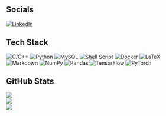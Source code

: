 

<!--
**simonetgordon/simonetgordon** is a ✨ _special_ ✨ repository because its `README.md` (this file) appears on your GitHub profile.

Here are some ideas to get you started:

- 🔭 I’m currently working on ...
- 🌱 I’m currently learning ...
- 👯 I’m looking to collaborate on ...
- 🤔 I’m looking for help with ...
- 💬 Ask me about ...
- 📫 How to reach me: ...
- 😄 Pronouns: ...
- ⚡ Fun fact: ...
-->

## Socials
[![LinkedIn](https://img.shields.io/badge/LinkedIn-%230077B5.svg?logo=linkedin&logoColor=white)](https://www.linkedin.com/in/simonetgordon/) 

## Tech Stack
![C/C++](https://img.shields.io/badge/c-%2300599C.svg?style=flat&logo=c&logoColor=white) ![Python](https://img.shields.io/badge/python-3670A0?style=flat&logo=python&logoColor=ffdd54) ![MySQL](https://img.shields.io/badge/-SQL-blue) ![Shell Script](https://img.shields.io/badge/shell_script-%23121011.svg?style=flat&logo=gnu-bash&logoColor=white) ![Docker](https://img.shields.io/badge/docker-%230db7ed.svg?style=flat&logo=docker&logoColor=white) ![LaTeX](https://img.shields.io/badge/latex-%23008080.svg?style=flat&logo=latex&logoColor=white) ![Markdown](https://img.shields.io/badge/markdown-%23000000.svg?style=flat&logo=markdown&logoColor=white) ![NumPy](https://img.shields.io/badge/numpy-%23013243.svg?style=flat&logo=numpy&logoColor=white) ![Pandas](https://img.shields.io/badge/pandas-%23150458.svg?style=flat&logo=pandas&logoColor=white) ![TensorFlow](https://img.shields.io/badge/TensorFlow-%23FF6F00.svg?style=flat&logo=TensorFlow&logoColor=white) ![PyTorch](https://img.shields.io/badge/PyTorch-%23EE4C2C.svg?style=flat&logo=PyTorch&logoColor=white) 

## GitHub Stats
![](https://github-readme-stats.vercel.app/api?username=simonetgordon&theme=nightowl&hide_border=false&include_all_commits=false&count_private=true)<br/>
![](https://github-readme-streak-stats.herokuapp.com/?user=simonetgordon&theme=nightowl&hide_border=false)<br/>
![](https://github-readme-stats.vercel.app/api/top-langs/username=simonetgordon&nightowl&hide_border=false&include_all_commits=false&count_private=true&layout=compact)
